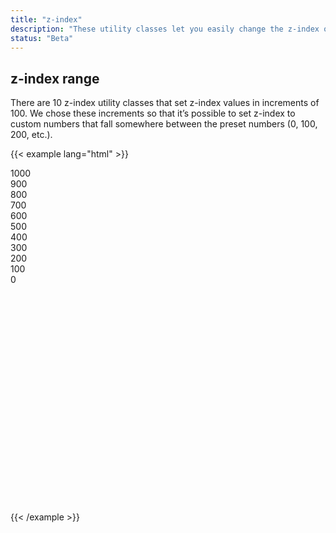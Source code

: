 ```yaml
---
title: "z-index"
description: "These utility classes let you easily change the z-index of an element."
status: "Beta"
---
```

## z-index range
There are 10 z-index utility classes that set z-index values in increments of 100. We chose these increments so that it’s possible to set z-index to custom numbers that fall somewhere between the preset numbers (0, 100, 200, etc.).

{{< example lang="html" >}}<div style="position: relative; height: 550px; width: 100%; overflow-y: scroll;">
    <div class="rvt-z-1000 z-example">
        1000
    </div>
    <div class="rvt-z-900 z-example">
        900
    </div>
    <div class="rvt-z-800 z-example">
        800
    </div>
    <div class="rvt-z-700 z-example">
        700
    </div>
    <div class="rvt-z-600 z-example">
        600
    </div>
    <div class="rvt-z-500 z-example">
        500
    </div>
    <div class="rvt-z-400 z-example">
        400
    </div>
    <div class="rvt-z-300 z-example">
        300
    </div>
    <div class="rvt-z-200 z-example">
        200
    </div>
    <div class="rvt-z-100 z-example">
        100
    </div>
    <div class="rvt-z-0 z-example">
        0
    </div>
</div>
{{< /example >}}

